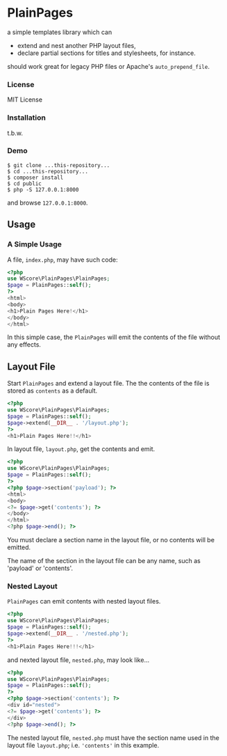 PlainPages
==========

a simple templates library which can 
- extend and nest another PHP layout files,
- declare partial sections for titles and stylesheets, for instance. 

should work great for legacy PHP files or Apache's `auto_prepend_file`. 

### License

MIT License

### Installation

t.b.w. 

### Demo

```
$ git clone ...this-repository...
$ cd ...this-repository...
$ composer install
$ cd public
$ php -S 127.0.0.1:8000
```

and browse `127.0.0.1:8000`. 

Usage
-----

### A Simple Usage 

A file, `index.php`, may have such code: 

```php
<?php
use WScore\PlainPages\PlainPages;
$page = PlainPages::self();
?>
<html>
<body>
<h1>Plain Pages Here!</h1>
</body>
</html>
```

In this simple case, the `PlainPages` will emit 
the contents of the file without any effects. 

Layout File
-----------

Start `PlainPages` and extend a layout file. 
The the contents of the file is stored as `contents` as a default.

```php
<?php
use WScore\PlainPages\PlainPages;
$page = PlainPages::self();
$page->extend(__DIR__ . '/layout.php');
?>
<h1>Plain Pages Here!!</h1>
```

In layout file, `layout.php`, get the contents and emit. 

```php
<?php
use WScore\PlainPages\PlainPages;
$page = PlainPages::self();
?>
<?php $page->section('payload'); ?>
<html>
<body>
<?= $page->get('contents'); ?>
</body>
</html>
<?php $page->end(); ?>
```

You must declare a section name in the layout file, 
or no contents will be emitted.  

The name of the section in the layout file can be any name, 
such as 'payload' or 'contents'. 

### Nested Layout 

`PlainPages` can emit contents with nested layout files. 

```php
<?php
use WScore\PlainPages\PlainPages;
$page = PlainPages::self();
$page->extend(__DIR__ . '/nested.php');
?>
<h1>Plain Pages Here!!!</h1>
```

and nexted layout file, `nested.php`, may look like... 

```php
<?php
use WScore\PlainPages\PlainPages;
$page = PlainPages::self();
?>
<?php $page->section('contents'); ?>
<div id="nested">
<?= $page->get('contents'); ?>
</div>
<?php $page->end(); ?>
```

The nested layout file, `nested.php` must have 
the section name used in the layout file `layout.php`; 
i.e. `'contents'` in this example.